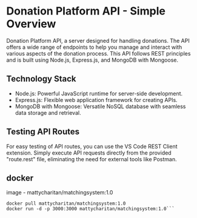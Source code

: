 # Donation Platform API - Simple Overview

Donation Platform API, a server designed for handling donations. The API offers a wide range of endpoints to help you manage and interact with various aspects of the donation process. This API follows REST principles and is built using Node.js, Express.js, and MongoDB with Mongoose.

## Technology Stack

- Node.js: Powerful JavaScript runtime for server-side development.
- Express.js: Flexible web application framework for creating APIs.
- MongoDB with Mongoose: Versatile NoSQL database with seamless data storage and retrieval.

## Testing API Routes

For easy testing of API routes, you can use the VS Code REST Client extension. Simply execute API requests directly from the provided "route.rest" file, eliminating the need for external tools like Postman.
## docker
image - mattycharitan/matchingsystem:1.0

```
docker pull mattycharitan/matchingsystem:1.0
docker run -d -p 3000:3000 mattycharitan/matchingsystem:1.0```

